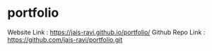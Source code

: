 # portfolio

Website Link : https://jais-ravi.github.io/portfolio/
Github Repo Link : https://github.com/jais-ravi/portfolio.git


